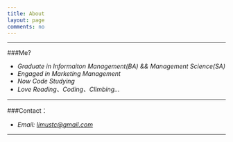 ```yaml
---
title: About
layout: page
comments: no
---
```


----

###Me?

* _Graduate in Informaiton Management(BA) && Management Science(SA)_
* _Engaged in Marketing Management_
* _Now Code Studying_
* _Love Reading、Coding、Climbing..._

----

###Contact：        

* _Email: [limustc@gmail.com](mailto:limustc@gmail.com)_     

----

